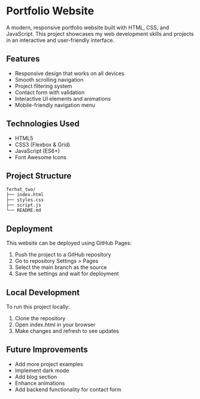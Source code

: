 # Portfolio Website

A modern, responsive portfolio website built with HTML, CSS, and JavaScript. This project showcases my web development skills and projects in an interactive and user-friendly interface.

## Features

- Responsive design that works on all devices
- Smooth scrolling navigation
- Project filtering system
- Contact form with validation
- Interactive UI elements and animations
- Mobile-friendly navigation menu

## Technologies Used

- HTML5
- CSS3 (Flexbox & Grid)
- JavaScript (ES6+)
- Font Awesome Icons

## Project Structure

```
ferhat_two/
├── index.html
├── styles.css
├── script.js
└── README.md
```

## Deployment

This website can be deployed using GitHub Pages:

1. Push the project to a GitHub repository
2. Go to repository Settings > Pages
3. Select the main branch as the source
4. Save the settings and wait for deployment

## Local Development

To run this project locally:

1. Clone the repository
2. Open index.html in your browser
3. Make changes and refresh to see updates

## Future Improvements

- Add more project examples
- Implement dark mode
- Add blog section
- Enhance animations
- Add backend functionality for contact form